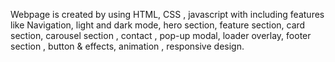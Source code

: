 Webpage is created by using  HTML, CSS , javascript with including features like Navigation, light and dark mode, hero section, feature section, card section, carousel section , contact , pop-up modal, loader overlay, footer section , button & effects, animation , responsive design.
